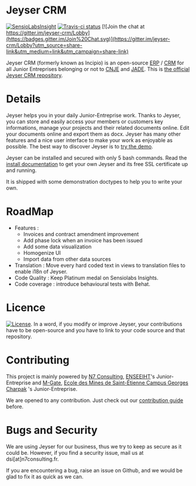 # Jeyser CRM

[![SensioLabsInsight](https://insight.sensiolabs.com/projects/b2a395d1-acaa-4305-a30e-3a326fdb7c3a/small.png)](https://insight.sensiolabs.com/projects/b2a395d1-acaa-4305-a30e-3a326fdb7c3a)
[![Travis-ci status](https://travis-ci.org/n7consulting/Incipio.svg?branch=master)](https://travis-ci.org/n7consulting/Incipio)
[![Join the chat at https://gitter.im/jeyser-crm/Lobby](https://badges.gitter.im/Join%20Chat.svg)](https://gitter.im/jeyser-crm/Lobby?utm_source=share-link&utm_medium=link&utm_campaign=share-link)


Jeyser CRM (formerly known as Incipio) is an open-source 
[ERP](https://en.wikipedia.org/wiki/Enterprise_resource_planning) / 
[CRM](https://en.wikipedia.org/wiki/Customer_relationship_management) for all Junior Entreprises belonging or not to 
[CNJE](http://www.junior-entreprises.com/) and [JADE](http://www.jadenet.org/).
This is [the official Jeyser CRM repository](https://github.com/n7consulting/Incipio).



# Details

Jeyser helps you in your daily Junior-Entreprise work. Thanks to Jeyser, you can store and easily access your members 
or customers key informations, manage your projects and their related documents online. Edit your documents online and export 
them as docx. Jeyser has many other features and a nice user interface to make your work as enjoyable as possible.
The best way to discover Jeyser is to [try the demo](https://jeyser-demo.herokuapp.com/).


Jeyser can be installed and secured with only 5 bash commands. Read the 
[install documentation](http://jeyser-crm.n7consulting.fr/install/) to get your own Jeyser and its free SSL certificate 
up and running.

It is shipped with some demonstration doctypes to help you to write your own.

# RoadMap

- Features :  
    * Invoices and contract amendment improvement 
    * Add phase lock when an invoice has been issued 
    * Add some data visualization
    * Homogenize UI
    * Import data from other data sources
- Translation : Move every hard coded text in views to translation files to enable i18n of Jeyser.
- Code Quality : Keep Platinum medal on Sensiolabs Insights. 
- Code coverage : introduce behavioural tests with Behat.


# Licence

[![License](https://img.shields.io/badge/Licence-GNU%20AGPL-red.svg?style=flat-square)](LICENSE). In a word, if you
 modify or improve Jeyser, your contributions have to be open-source and you have to link to your code source
  and that repository.

# Contributing

This project is mainly powered by [N7 Consulting](https://n7consulting.fr/), [ENSEEIHT](http://www.enseeiht.fr/fr/index.html)'s Junior-Entreprise 
and [M-Gate](https://www.mgate.fr/), [Ecole des Mines de Saint-Étienne Campus Georges Charpak](http://www.mines-stetienne.fr/) 's Junior-Entreprise. 

We are opened to any contribution. Just check out our 
[contribution guide](http://jeyser-crm.n7consulting.fr/dev/contributing/) before.

# Bugs and Security

We are using Jeyser for our business, thus we try to keep as secure as it could be. However, if you find a security 
issue, mail us at dsi[at]n7consulting.fr. 

If you are encountering a bug, raise an issue on Github, and we would be glad to fix it as quick as we can.
